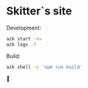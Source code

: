 # Skitter`s site

Development:

```bash
azk start -vv 
azk logs -f
```

Build:

```bash
azk shell -c 'npm run build'
```

:rocket:
